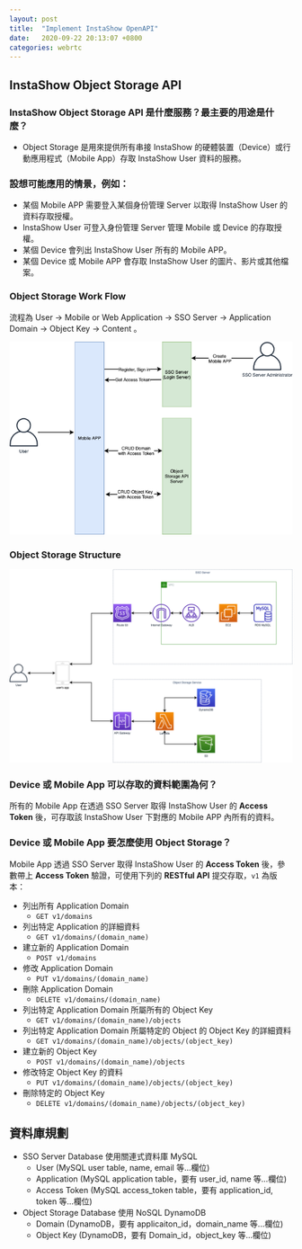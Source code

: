 ```yaml
---
layout: post
title:  "Implement InstaShow OpenAPI"
date:   2020-09-22 20:13:07 +0800
categories: webrtc
---
```


## InstaShow Object Storage API

### InstaShow Object Storage API 是什麼服務？最主要的用途是什麼？

* Object Storage 是用來提供所有串接 InstaShow 的硬體裝置（Device）或行動應用程式（Mobile App）存取 InstaShow User 資料的服務。

### 設想可能應用的情景，例如：

* 某個 Mobile APP 需要登入某個身份管理 Server 以取得 InstaShow User 的資料存取授權。
* InstaShow User 可登入身份管理 Server 管理 Mobile 或 Device 的存取授權。
* 某個 Device 會列出 InstaShow User 所有的 Mobile APP。
* 某個 Device 或 Mobile APP 會存取 InstaShow User 的圖片、影片或其他檔案。

### Object Storage Work Flow
流程為 User -> Mobile or Web Application -> SSO Server -> Application Domain -> Object Key -> Content 。


![Work Flow](/assets/open-api/work-flow.png)

### Object Storage Structure

![Structure](/assets/open-api/structure.png)
<!-- 架構中每個項目的用途為：

* P.Cloud User 在 SSO 註冊，登入，取得 Access Token
* P.Cloud Application：需要在 SSO 後台建立 Application
* P.Cloud Application 旗下可能會有多個 Application Domain，代表所屬的功能
* Application Domain 旗下可能會有多個 Object Key，代表存取某個 Resource 的連結，例如 S3，或 DynamoDB 某個 Table 的欄位裡的 json
* Content 表示經由 `/<User>/<Application>/<Application Domain>/<Object Key>` 組合出的 path，所存取的內容
  * Ex: `/Ben/ipcam/monitor/motion_detection_201702171630`
![image alt text](meeting-image-1.jpg) -->

<!-- ##### 內部備註

* Benjamin 繪製的概念圖 @ 2017-02-15 （圖待補）
* 原本 Benjamin 的概念設計可以同時支援 Per User 及 Per Device 的儲存方式，但現階段應該只需要 Per User 類的就夠了。 -->

### Device 或 Mobile App 可以存取的資料範圍為何？

所有的 Mobile App 在透過 SSO Server 取得 InstaShow User 的 **Access Token** 後，可存取該 InstaShow User 下對應的 Mobile APP 內所有的資料。

### Device 或 Mobile App 要怎麼使用 Object Storage？

Mobile App 透過 SSO Server 取得 InstaShow User 的 **Access Token** 後，參數帶上 **Access Token** 驗證，可使用下列的 **RESTful API** 提交存取，`v1` 為版本：

* 列出所有 Application Domain
  * `GET v1/domains`
* 列出特定 Application 的詳細資料
  * `GET v1/domains/(domain_name)`
* 建立新的 Application Domain
  * `POST v1/domains`
* 修改 Application Domain
  * `PUT v1/domains/(domain_name)`
* 刪除 Application Domain
  * `DELETE v1/domains/(domain_name)`
* 列出特定 Application Domain 所屬所有的 Object Key
  * `GET v1/domains/(domain_name)/objects`
* 列出特定 Application Domain 所屬特定的 Object 的 Object Key 的詳細資料
  * `GET v1/domains/(domain_name)/objects/(object_key)`
* 建立新的 Object Key
  * `POST v1/domains/(domain_name)/objects`
* 修改特定 Object Key 的資料
  * `PUT v1/domains/(domain_name)/objects/(object_key)`
* 刪除特定的 Object Key
  * `DELETE v1/domains/(domain_name)/objects/(object_key)`


## 資料庫規劃

* SSO Server Database 使用關連式資料庫 MySQL
  * User (MySQL user table, name, email 等...欄位)
  * Application (MySQL application table，要有 user_id, name 等...欄位)
  * Access Token (MySQL access_token table，要有 application_id, token 等...欄位)
* Object Storage Database 使用 NoSQL DynamoDB
  * Domain (DynamoDB，要有 applicaiton_id，domain_name 等...欄位)
  * Object Key (DynamoDB，要有 Domain_id，object_key 等...欄位)









